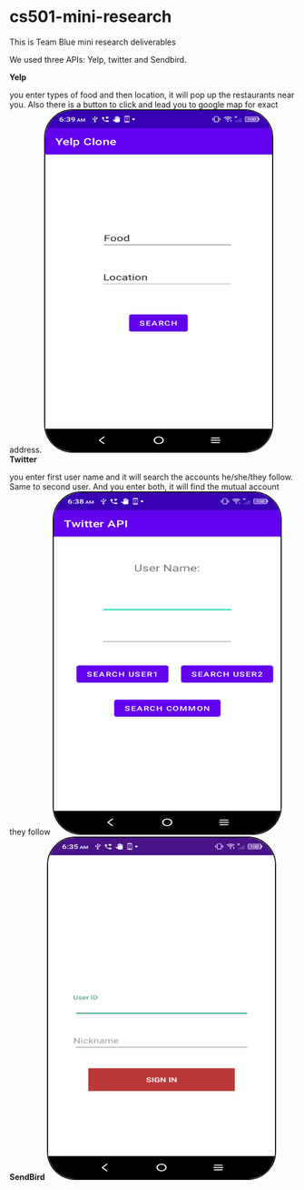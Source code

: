 # cs501-mini-research
<h>This is Team Blue mini research deliverables
  <p> We used three APIs: Yelp, twitter and Sendbird.
       
<b>Yelp</b>
    <p> you enter types of food and then location, it will pop up the restaurants near you. Also there is a button to click and lead you to google map for exact address.
    <img   style = "height:600px; width: 400px;border: solid 2px; border-radius: 50px;" 
       src="Yelp.png" ><br>
<b>Twitter</b>
      <p> you enter first user name and it will search the accounts he/she/they follow. Same to second user. And you enter both, it will find the mutual account they follow 
<img   style = "height:600px; width: 400px;border: solid 2px; border-radius: 50px;" 
       src="twitter.png" ><br>
<b>SendBird</b>
<img   style = "height:600px; width: 400px;border: solid 2px; border-radius: 50px;" 
       src="Sendbird.png" ><br>

    
